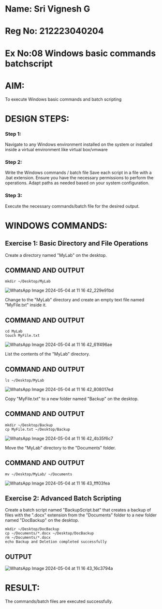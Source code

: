 # Name: Sri Vignesh G
# Reg No: 212223040204
# Ex No:08 Windows basic commands batchscript

# AIM:
To execute Windows basic commands and batch scripting

# DESIGN STEPS:

### Step 1:

Navigate to any Windows environment installed on the system or installed inside a virtual environment like virtual box/vmware 

### Step 2:

Write the Windows commands / batch file
Save each script in a file with a .bat extension.
Ensure you have the necessary permissions to perform the operations.
Adapt paths as needed based on your system configuration.
### Step 3:

Execute the necessary commands/batch file for the desired output. 


# WINDOWS COMMANDS:
## Exercise 1: Basic Directory and File Operations
Create a directory named "MyLab" on the desktop.

## COMMAND AND OUTPUT
```
mkdir ~/Desktop/MyLab
```
![WhatsApp Image 2024-05-04 at 11 16 42_229e91bd](https://github.com/SriVignesh-G/Windows-basic-commands-batchscript/assets/147576510/71acafbd-1471-481d-9a68-6282a4e10d82)


Change to the "MyLab" directory and create an empty text file named "MyFile.txt" inside it.


## COMMAND AND OUTPUT
```
cd MyLab
touch MyFile.txt
```

![WhatsApp Image 2024-05-04 at 11 16 42_61f496ae](https://github.com/SriVignesh-G/Windows-basic-commands-batchscript/assets/147576510/54aa02c4-ff20-424d-9f33-c1fbd9ac2226)


List the contents of the "MyLab" directory.


## COMMAND AND OUTPUT
```
ls ~/Desktop/MyLab
```

![WhatsApp Image 2024-05-04 at 11 16 42_808017ed](https://github.com/SriVignesh-G/Windows-basic-commands-batchscript/assets/147576510/6713a70d-1a2d-4d3f-b39e-da14159cdc01)


Copy "MyFile.txt" to a new folder named "Backup" on the desktop.

## COMMAND AND OUTPUT
```
mkdir ~/Desktop/Backup
cp MyFile.txt ~/Desktop/Backup
```

![WhatsApp Image 2024-05-04 at 11 16 42_4b35f6c7](https://github.com/SriVignesh-G/Windows-basic-commands-batchscript/assets/147576510/38eb3e69-b676-46aa-816c-0a929509ab00)


Move the "MyLab" directory to the "Documents" folder.

## COMMAND AND OUTPUT
```
mv ~/Desktop/MyLab/ ~/Documents
```
![WhatsApp Image 2024-05-04 at 11 16 43_fff03fea](https://github.com/SriVignesh-G/Windows-basic-commands-batchscript/assets/147576510/fe865691-e79e-42e8-89a1-19123e333f6c)



## Exercise 2: Advanced Batch Scripting
Create a batch script named "BackupScript.bat" that creates a backup of files with the ".docx" extension from the "Documents" folder to a new folder named "DocBackup" on the desktop.

```
mkdir ~/Desktop/DocBackup
cp ~/Documents/*.docx ~/Desktop/DocBackup
rm ~/Documents/*.docx
echo Backup and Deletion completed successfully
```

## OUTPUT
![WhatsApp Image 2024-05-04 at 11 16 43_16c3794a](https://github.com/SriVignesh-G/Windows-basic-commands-batchscript/assets/147576510/9bb00c1d-63c0-4130-a181-6551db9ebe4e)


# RESULT:
The commands/batch files are executed successfully.

